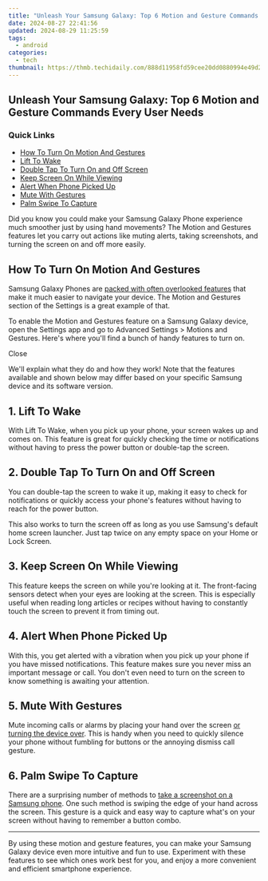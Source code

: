 ```yaml
---
title: "Unleash Your Samsung Galaxy: Top 6 Motion and Gesture Commands Every User Needs"
date: 2024-08-27 22:41:56
updated: 2024-08-29 11:25:59
tags:
  - android
categories:
  - tech
thumbnail: https://thmb.techidaily.com/888d11958fd59cee20dd0880994e49d2be75696460e14e09acd5a7ef9a37fabd.jpg
---
```


## Unleash Your Samsung Galaxy: Top 6 Motion and Gesture Commands Every User Needs

### Quick Links

* [How To Turn On Motion And Gestures](https://hardware-updates.techidaily.com/the-next-gen-leap-in-cpu-technology-discover-how-amd-zen-architecture-powers-the-epyc-5-with-unprecedented-128-cores-and-extensive-512mb-of-l3-memory/)
* [Lift To Wake](https://instagram-clips.techidaily.com/new-innovative-strategies-for-engaging-your-audience-with-puzzles-on-instagram-for-2024/)
* [Double Tap To Turn On and Off Screen](https://desktop-recording.techidaily.com/unlocking-full-screen-recording-features-in-mi-11-for-2024/)
* [Keep Screen On While Viewing](https://extra-skills.techidaily.com/updated-quintessential-underwater-accessories-for-gopro/)
* [Alert When Phone Picked Up](https://audio-editing.techidaily.com/new-top-10-audio-normalizers-for-windows-dont-miss-it/)
* [Mute With Gestures](https://review-topics.techidaily.com/how-to-transfer-whatsapp-from-iphone-15-plus-to-other-iphone-11-pro-devices-drfone-by-drfone-transfer-whatsapp-from-ios-transfer-whatsapp-from-ios/)
* [Palm Swipe To Capture](https://facebook-record-videos.techidaily.com/new-in-2024-echoes-of-exploration-your-step-by-step-blueprint-to-becoming-a-travel-vlogger/)

 Did you know you could make your Samsung Galaxy Phone experience much smoother just by using hand movements? The Motion and Gestures features let you carry out actions like muting alerts, taking screenshots, and turning the screen on and off more easily.

##  How To Turn On Motion And Gestures

 Samsung Galaxy Phones are [packed with often overlooked features](https://facebook-clips.techidaily.com/updated-trendsetting-techniques-going-viral-in-the-digital-world/) that make it much easier to navigate your device. The Motion and Gestures section of the Settings is a great example of that.

 To enable the Motion and Gestures feature on a Samsung Galaxy device, open the Settings app and go to Advanced Settings > Motions and Gestures. Here's where you'll find a bunch of handy features to turn on.

Close 

 We'll explain what they do and how they work! Note that the features available and shown below may differ based on your specific Samsung device and its software version.

##  1\. Lift To Wake

 With Lift To Wake, when you pick up your phone, your screen wakes up and comes on. This feature is great for quickly checking the time or notifications without having to press the power button or double-tap the screen.

##  2\. Double Tap To Turn On and Off Screen

 You can double-tap the screen to wake it up, making it easy to check for notifications or quickly access your phone's features without having to reach for the power button.

 This also works to turn the screen off as long as you use Samsung's default home screen launcher. Just tap twice on any empty space on your Home or Lock Screen.

##  3\. Keep Screen On While Viewing

 This feature keeps the screen on while you're looking at it. The front-facing sensors detect when your eyes are looking at the screen. This is especially useful when reading long articles or recipes without having to constantly touch the screen to prevent it from timing out.

##  4\. Alert When Phone Picked Up

 With this, you get alerted with a vibration when you pick up your phone if you have missed notifications. This feature makes sure you never miss an important message or call. You don't even need to turn on the screen to know something is awaiting your attention.

##  5\. Mute With Gestures

 Mute incoming calls or alarms by placing your hand over the screen [or turning the device over](https://facebook-video-recording.techidaily.com/new-2024-approved-leading-selection-top-6-fb-lite-vids/). This is handy when you need to quickly silence your phone without fumbling for buttons or the annoying dismiss call gesture.

##  6\. Palm Swipe To Capture

 There are a surprising number of methods to [take a screenshot on a Samsung phone](https://visual-screen-recording.techidaily.com/gamers-guides-essential-tips-for-recording-riveting-races/). One such method is swiping the edge of your hand across the screen. This gesture is a quick and easy way to capture what's on your screen without having to remember a button combo.

---

 By using these motion and gesture features, you can make your Samsung Galaxy device even more intuitive and fun to use. Experiment with these features to see which ones work best for you, and enjoy a more convenient and efficient smartphone experience.

<ins class="adsbygoogle"
     style="display:block"
     data-ad-format="autorelaxed"
     data-ad-client="ca-pub-7571918770474297"
     data-ad-slot="1223367746"></ins>



<ins class="adsbygoogle"
     style="display:block"
     data-ad-client="ca-pub-7571918770474297"
     data-ad-slot="8358498916"
     data-ad-format="auto"
     data-full-width-responsive="true"></ins>
